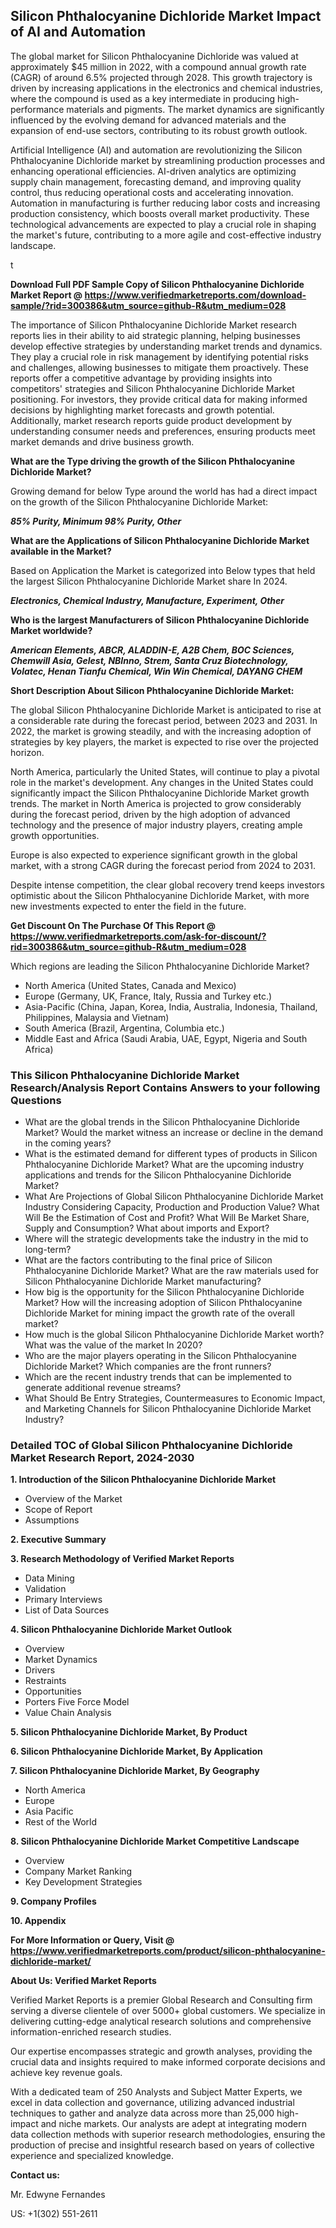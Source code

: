 <h2>Silicon Phthalocyanine Dichloride Market Impact of AI and Automation</h2><p>The global market for Silicon Phthalocyanine Dichloride was valued at approximately $45 million in 2022, with a compound annual growth rate (CAGR) of around 6.5% projected through 2028. This growth trajectory is driven by increasing applications in the electronics and chemical industries, where the compound is used as a key intermediate in producing high-performance materials and pigments. The market dynamics are significantly influenced by the evolving demand for advanced materials and the expansion of end-use sectors, contributing to its robust growth outlook.</p><p>Artificial Intelligence (AI) and automation are revolutionizing the Silicon Phthalocyanine Dichloride market by streamlining production processes and enhancing operational efficiencies. AI-driven analytics are optimizing supply chain management, forecasting demand, and improving quality control, thus reducing operational costs and accelerating innovation. Automation in manufacturing is further reducing labor costs and increasing production consistency, which boosts overall market productivity. These technological advancements are expected to play a crucial role in shaping the market's future, contributing to a more agile and cost-effective industry landscape.</p>t</p><p id="" class=""><strong>Download Full PDF Sample Copy of Silicon Phthalocyanine Dichloride Market Report @ <a href="https://www.verifiedmarketreports.com/download-sample/?rid=300386&utm_source=github-R&utm_medium=028" target="_blank">https://www.verifiedmarketreports.com/download-sample/?rid=300386&utm_source=github-R&utm_medium=028</a></strong></p><p>The importance of&nbsp;Silicon Phthalocyanine Dichloride Market research reports lies in their ability to aid strategic planning, helping businesses develop effective strategies by understanding market trends and dynamics. They play a crucial role in risk management by identifying potential risks and challenges, allowing businesses to mitigate them proactively. These reports offer a competitive advantage by providing insights into competitors' strategies and Silicon Phthalocyanine Dichloride Market positioning. For investors, they provide critical data for making informed decisions by highlighting market forecasts and growth potential. Additionally, market research reports guide product development by understanding consumer needs and preferences, ensuring products meet market demands and drive business growth.</p><p><strong>What are the&nbsp;Type driving the growth of the Silicon Phthalocyanine Dichloride Market?</strong></p><p id="" class="">Growing demand for below Type around the world has had a direct impact on the growth of the Silicon Phthalocyanine Dichloride Market:</p><em><strong>85% Purity, Minimum 98% Purity, Other</strong></em></p><strong>What are the&nbsp;Applications&nbsp;of Silicon Phthalocyanine Dichloride Market available in the Market?</strong></p><p id="" class="">Based on Application the Market is categorized into Below types that held the largest Silicon Phthalocyanine Dichloride Market share In 2024.</p><em><strong>Electronics, Chemical Industry, Manufacture, Experiment, Other</strong></em></p><strong>Who is the largest Manufacturers of Silicon Phthalocyanine Dichloride Market worldwide?</strong></p><p><em><strong>American Elements, ABCR, ALADDIN-E, A2B Chem, BOC Sciences, Chemwill Asia, Gelest, NBInno, Strem, Santa Cruz Biotechnology, Volatec, Henan Tianfu Chemical, Win Win Chemical, DAYANG CHEM</strong></em></p><p id="" class=""><strong>Short Description About Silicon Phthalocyanine Dichloride Market:</strong></p><p>The global Silicon Phthalocyanine Dichloride Market is anticipated to rise at a considerable rate during the forecast period, between 2023 and 2031. In 2022, the market is growing steadily, and with the increasing adoption of strategies by key players, the market is expected to rise over the projected horizon.</p><p>North America, particularly the United States, will continue to play a pivotal role in the market's development. Any changes in the United States could significantly impact the Silicon Phthalocyanine Dichloride Market growth trends. The market in North America is projected to grow considerably during the forecast period, driven by the high adoption of advanced technology and the presence of major industry players, creating ample growth opportunities.</p><p>Europe is also expected to experience significant growth in the global market, with a strong CAGR during the forecast period from 2024 to 2031.</p><p>Despite intense competition, the clear global recovery trend keeps investors optimistic about the Silicon Phthalocyanine Dichloride Market, with more new investments expected to enter the field in the future.</p><p id="" class=""><strong>Get Discount On The Purchase Of This Report @ <a href="https://www.verifiedmarketreports.com/ask-for-discount/?rid=300386&utm_source=github-R&utm_medium=028" target="_blank">https://www.verifiedmarketreports.com/ask-for-discount/?rid=300386&utm_source=github-R&utm_medium=028</a></strong></p>Which regions are leading the Silicon Phthalocyanine Dichloride Market?</p><ul><li>North America (United States, Canada and Mexico)</li><li>Europe (Germany, UK, France, Italy, Russia and Turkey etc.)</li><li>Asia-Pacific (China, Japan, Korea, India, Australia, Indonesia, Thailand, Philippines, Malaysia and Vietnam)</li><li>South America (Brazil, Argentina, Columbia etc.)</li><li>Middle East and Africa (Saudi Arabia, UAE, Egypt, Nigeria and South Africa)</li></ul><h3 id="" class="">This Silicon Phthalocyanine Dichloride Market Research/Analysis Report Contains Answers to your following Questions</h3><ul><li>What are the global trends in the Silicon Phthalocyanine Dichloride Market? Would the market witness an increase or decline in the demand in the coming years?</li><li>What is the estimated demand for different types of products in Silicon Phthalocyanine Dichloride Market? What are the upcoming industry applications and trends for the Silicon Phthalocyanine Dichloride Market?</li><li>What Are Projections of Global Silicon Phthalocyanine Dichloride Market Industry Considering Capacity, Production and Production Value? What Will Be the Estimation of Cost and Profit? What Will Be Market Share, Supply and Consumption? What about imports and Export?</li><li>Where will the strategic developments take the industry in the mid to long-term?</li><li>What are the factors contributing to the final price of Silicon Phthalocyanine Dichloride Market? What are the raw materials used for Silicon Phthalocyanine Dichloride Market manufacturing?</li><li>How big is the opportunity for the Silicon Phthalocyanine Dichloride Market? How will the increasing adoption of Silicon Phthalocyanine Dichloride Market for mining impact the growth rate of the overall market?</li><li>How much is the global Silicon Phthalocyanine Dichloride Market worth? What was the value of the market In 2020?</li><li>Who are the major players operating in the Silicon Phthalocyanine Dichloride Market? Which companies are the front runners?</li><li>Which are the recent industry trends that can be implemented to generate additional revenue streams?</li><li>What Should Be Entry Strategies, Countermeasures to Economic Impact, and Marketing Channels for Silicon Phthalocyanine Dichloride Market Industry?</li></ul><h3 id="" class="">Detailed TOC of Global Silicon Phthalocyanine Dichloride Market Research Report, 2024-2030</h3><p id="" class=""><strong>1. Introduction of the Silicon Phthalocyanine Dichloride Market</strong></p><ul><li>Overview of the Market</li><li>Scope of Report</li><li>Assumptions</li></ul><p id="" class=""><strong>2. Executive Summary</strong></p><p id="" class=""><strong>3. Research Methodology of Verified Market Reports</strong></p><ul><li>Data Mining</li><li>Validation</li><li>Primary Interviews</li><li>List of Data Sources</li></ul><p id="" class=""><strong>4. Silicon Phthalocyanine Dichloride Market Outlook</strong></p><ul><li>Overview</li><li>Market Dynamics</li><li>Drivers</li><li>Restraints</li><li>Opportunities</li><li>Porters Five Force Model</li><li>Value Chain Analysis</li></ul><p id="" class=""><strong>5. Silicon Phthalocyanine Dichloride Market, By Product</strong></p><p id="" class=""><strong>6. Silicon Phthalocyanine Dichloride Market, By Application</strong></p><p id="" class=""><strong>7. Silicon Phthalocyanine Dichloride Market, By Geography</strong></p><ul><li>North America</li><li>Europe</li><li>Asia Pacific</li><li>Rest of the World</li></ul><p id="" class=""><strong>8. Silicon Phthalocyanine Dichloride Market Competitive Landscape</strong></p><ul><li>Overview</li><li>Company Market Ranking</li><li>Key Development Strategies</li></ul><p id="" class=""><strong>9. Company Profiles</strong></p><p id="" class=""><strong>10. Appendix</strong></p><p id="" class=""><strong>For More Information or Query, Visit @ <a href="https://www.verifiedmarketreports.com/product/silicon-phthalocyanine-dichloride-market/" target="_blank">https://www.verifiedmarketreports.com/product/silicon-phthalocyanine-dichloride-market/</a></strong></p><p id="" class=""><strong>About Us: Verified Market Reports</strong></p><p id="" class="">Verified Market Reports is a premier Global Research and Consulting firm serving a diverse clientele of over 5000+ global customers. We specialize in delivering cutting-edge analytical research solutions and comprehensive information-enriched research studies.</p><p id="" class="">Our expertise encompasses strategic and growth analyses, providing the crucial data and insights required to make informed corporate decisions and achieve key revenue goals.</p><p id="" class="">With a dedicated team of 250 Analysts and Subject Matter Experts, we excel in data collection and governance, utilizing advanced industrial techniques to gather and analyze data across more than 25,000 high-impact and niche markets. Our analysts are adept at integrating modern data collection methods with superior research methodologies, ensuring the production of precise and insightful research based on years of collective experience and specialized knowledge.</p><p id="" class=""><strong>Contact us:</strong></p><p id="" class="">Mr. Edwyne Fernandes</p><p id="" class="">US: +1(302) 551-2611</p>